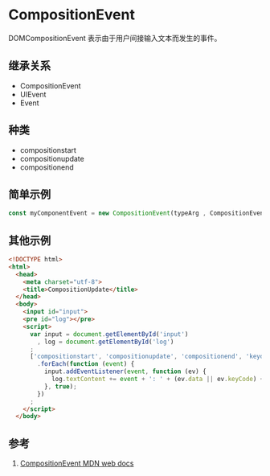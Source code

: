 # CompositionEvent

DOMCompositionEvent 表示由于用户间接输入文本而发生的事件。

## 继承关系

- CompositionEvent
- UIEvent
- Event

## 种类

- compositionstart
- compositionupdate
- compositionend

## 简单示例

```ts
const myComponentEvent = new CompositionEvent(typeArg , CompositionEventInit)
```

## 其他示例

```html
<!DOCTYPE html>
<html>
  <head>
    <meta charset="utf-8">
    <title>CompositionUpdate</title>
  </head>
  <body>
    <input id="input">
    <pre id="log"></pre>
    <script>
      var input = document.getElementById('input')
        , log = document.getElementById('log')
      ;
      ['compositionstart', 'compositionupdate', 'compositionend', 'keydown']
        .forEach(function (event) {
          input.addEventListener(event, function (ev) {
            log.textContent += event + ': ' + (ev.data || ev.keyCode) + '\n';
          }, true);
        })
      ;
    </script>
  </body>
```

## 参考

1. [CompositionEvent MDN web docs](https://developer.mozilla.org/en-US/docs/Web/API/CompositionEvent/CompositionEvent)
